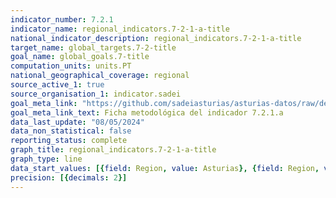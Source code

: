 ```yaml
---
indicator_number: 7.2.1
indicator_name: regional_indicators.7-2-1-a-title
national_indicator_description: regional_indicators.7-2-1-a-title
target_name: global_targets.7-2-title
goal_name: global_goals.7-title
computation_units: units.PT
national_geographical_coverage: regional
source_active_1: true
source_organisation_1: indicator.sadei
goal_meta_link: "https://github.com/sadeiasturias/asturias-datos/raw/develop/descargas/metodologia/7.2.1.a.pdf"
goal_meta_link_text: Ficha metodológica del indicador 7.2.1.a
data_last_update: "08/05/2024"
data_non_statistical: false
reporting_status: complete
graph_title: regional_indicators.7-2-1-a-title
graph_type: line
data_start_values: [{field: Region, value: Asturias}, {field: Region, value: España}]
precision: [{decimals: 2}]
---
```

